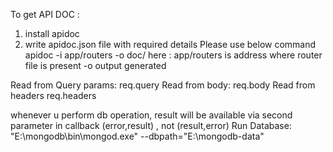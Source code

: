 To get API DOC :

1. install apidoc
2. write apidoc.json file with required details
   Please use below command
   apidoc -i app/routers -o doc/
   here : app/routers is address where router file is present
   -o output generated

Read from Query params:
req.query
Read from body:
req.body
Read from headers
req.headers


whenever u perform db operation, result will be available via second parameter in callback
(error,result) , not (result,error)
Run Database:
"E:\mongodb\bin\mongod.exe" --dbpath="E:\mongodb-data"
